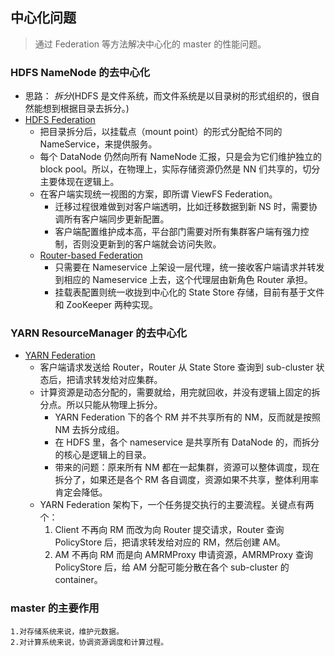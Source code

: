 ## 中心化问题
> 通过 Federation 等方法解决中心化的 master 的性能问题。

### HDFS NameNode 的去中心化
- 思路： *拆分*(HDFS 是文件系统，而文件系统是以目录树的形式组织的，很自然能想到根据目录去拆分。)
- [HDFS Federation](https://hadoop.apache.org/docs/r3.3.0/hadoop-project-dist/hadoop-hdfs/Federation.html)
    - 把目录拆分后，以挂载点（mount point）的形式分配给不同的 NameService，来提供服务。
    - 每个 DataNode 仍然向所有 NameNode 汇报，只是会为它们维护独立的 block pool。所以，在物理上，实际存储资源仍然是 NN 们共享的，切分主要体现在逻辑上。
    - 在客户端实现统一视图的方案，即所谓 ViewFS Federation。
        - 迁移过程很难做到对客户端透明，比如迁移数据到新 NS 时，需要协调所有客户端同步更新配置。
        - 客户端配置维护成本高，平台部门需要对所有集群客户端有强力控制，否则没更新到的客户端就会访问失败。
    - [Router-based Federation](https://hadoop.apache.org/docs/r3.3.0/hadoop-project-dist/hadoop-hdfs-rbf/HDFSRouterFederation.html)
        - 只需要在 Nameservice 上架设一层代理，统一接收客户端请求并转发到相应的 Nameservice 上去，这个代理层由新角色 Router 承担。
        - 挂载表配置则统一收拢到中心化的 State Store 存储，目前有基于文件和 ZooKeeper 两种实现。

### YARN ResourceManager 的去中心化
- [YARN Federation](https://hadoop.apache.org/docs/r3.3.0/hadoop-yarn/hadoop-yarn-site/Federation.html)
    - 客户端请求发送给 Router，Router 从 State Store 查询到 sub-cluster 状态后，把请求转发给对应集群。
    - 计算资源是动态分配的，需要就给，用完就回收，并没有逻辑上固定的拆分点。所以只能从物理上拆分。
        - YARN Federation 下的各个 RM 并不共享所有的 NM，反而就是按照 NM 去拆分成组。
        - 在 HDFS 里，各个 nameservice 是共享所有 DataNode 的，而拆分的核心是逻辑上的目录。
        - 带来的问题：原来所有 NM 都在一起集群，资源可以整体调度，现在拆分了，如果还是各个 RM 各自调度，资源如果不共享，整体利用率肯定会降低。
    - YARN Federation 架构下，一个任务提交执行的主要流程。关键点有两个：
        1. Client 不再向 RM 而改为向 Router 提交请求，Router 查询 PolicyStore 后，把请求转发给对应的 RM，然后创建 AM。
        2. AM 不再向 RM 而是向 AMRMProxy 申请资源，AMRMProxy 查询 PolicyStore 后，给 AM 分配可能分散在各个 sub-cluster 的 container。

### master 的主要作用
    1.对存储系统来说，维护元数据。
    2.对计算系统来说，协调资源调度和计算过程。
